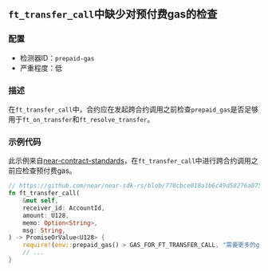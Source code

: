 
## `ft_transfer_call`中缺少对预付费gas的检查

### 配置

* 检测器ID：`prepaid-gas`
* 严重程度：低

### 描述

在`ft_transfer_call`中，合约应在发起跨合约调用之前检查`prepaid_gas`是否足够用于`ft_on_transfer`和`ft_resolve_transfer`。

### 示例代码

此示例来自[near-contract-standards](https://github.com/near/near-sdk-rs/tree/master/near-contract-standards)，在`ft_transfer_call`中进行跨合约调用之前应检查预付费gas。

```rust
// https://github.com/near/near-sdk-rs/blob/770cbce018a1b6c49d58276a075ace3da96d6dc1/near-contract-standards/src/fungible_token/core_impl.rs#L136
fn ft_transfer_call(
    &mut self,
    receiver_id: AccountId,
    amount: U128,
    memo: Option<String>,
    msg: String,
) -> PromiseOrValue<U128> {
    require!(env::prepaid_gas() > GAS_FOR_FT_TRANSFER_CALL, "需要更多的gas");
    // ...
}
```
